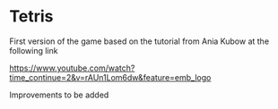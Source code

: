 # Tetris


First version of the game based on the tutorial from Ania Kubow at the following link

https://www.youtube.com/watch?time_continue=2&v=rAUn1Lom6dw&feature=emb_logo

Improvements to be added
